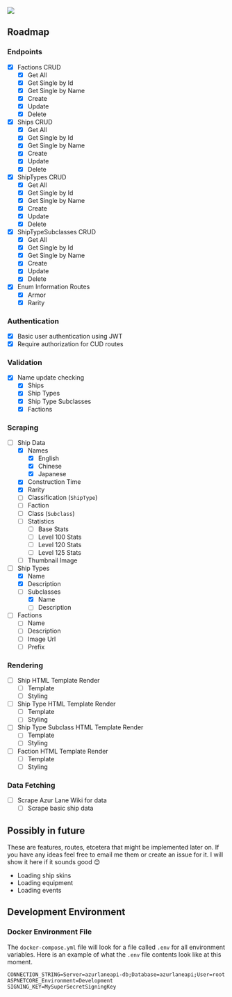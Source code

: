 ![](https://cdn.myuuiii.com/projects/azurlaneapi/repo-header.jpg)

## Roadmap

### Endpoints

- [x] Factions CRUD
  - [x] Get All
  - [x] Get Single by Id
  - [x] Get Single by Name
  - [x] Create
  - [x] Update
  - [x] Delete
- [x] Ships CRUD
  - [x] Get All
  - [x] Get Single by Id
  - [x] Get Single by Name
  - [x] Create
  - [x] Update
  - [x] Delete
- [x] ShipTypes CRUD
  - [x] Get All
  - [x] Get Single by Id
  - [x] Get Single by Name
  - [x] Create
  - [x] Update
  - [x] Delete
- [x] ShipTypeSubclasses CRUD
  - [x] Get All
  - [x] Get Single by Id
  - [x] Get Single by Name
  - [x] Create
  - [x] Update
  - [x] Delete
- [x] Enum Information Routes
  - [x] Armor
  - [x] Rarity

### Authentication

- [x] Basic user authentication using JWT
- [x] Require authorization for CUD routes

### Validation

- [x] Name update checking
  - [x] Ships
  - [x] Ship Types
  - [x] Ship Type Subclasses
  - [x] Factions

### Scraping

- [ ] Ship Data
  - [x] Names
    - [x] English
    - [x] Chinese
    - [x] Japanese
  - [x] Construction Time
  - [x] Rarity
  - [ ] Classification (`ShipType`)
  - [ ] Faction
  - [ ] Class (`Subclass`)
  - [ ] Statistics
    - [ ] Base Stats
    - [ ] Level 100 Stats
    - [ ] Level 120 Stats
    - [ ] Level 125 Stats
  - [ ] Thumbnail Image
- [ ] Ship Types
  - [x] Name
  - [x] Description
  - [ ] Subclasses
    - [x] Name
    - [ ] Description
- [ ] Factions
  - [ ] Name
  - [ ] Description
  - [ ] Image Url
  - [ ] Prefix

### Rendering

- [ ] Ship HTML Template Render
  - [ ] Template
  - [ ] Styling
- [ ] Ship Type HTML Template Render
  - [ ] Template
  - [ ] Styling
- [ ] Ship Type Subclass HTML Template Render
  - [ ] Template
  - [ ] Styling
- [ ] Faction HTML Template Render
  - [ ] Template
  - [ ] Styling

### Data Fetching

- [ ] Scrape Azur Lane Wiki for data
  - [ ] Scrape basic ship data

## Possibly in future

These are features, routes, etcetera that might be implemented later on. If you have any ideas feel free to email me them or create an issue for it. I will show it here if it sounds good 😊

- Loading ship skins
- Loading equipment
- Loading events

## Development Environment

### Docker Environment File

The `docker-compose.yml` file will look for a file called `.env` for all environment variables. Here is an example of what the `.env` file contents look like at this moment.

```env
CONNECTION_STRING=Server=azurlaneapi-db;Database=azurlaneapi;User=root
ASPNETCORE_Environment=Development
SIGNING_KEY=MySuperSecretSigningKey
```



